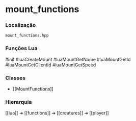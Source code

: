 # mount_functions

### Localização
`mount_functions.hpp`

### Funções Lua
#init
#luaCreateMount
#luaMountGetName
#luaMountGetId
#luaMountGetClientId
#luaMountGetSpeed

### Classes
- [[MountFunctions]]

### Hierarquia
[[lua]] ➔ [[functions]] ➔ [[creatures]] ➔ [[player]]
